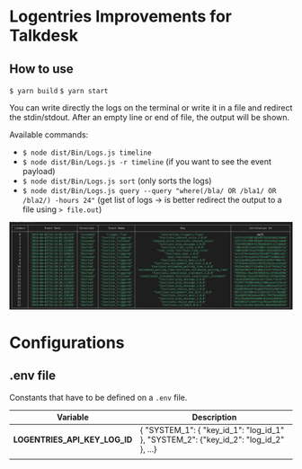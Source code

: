 # Logentries Improvements for Talkdesk


## How to use

`$ yarn build`
`$ yarn start`

You can write directly the logs on the terminal or write it in a file and redirect the stdin/stdout. After an empty line or end of file, the output will be shown.

Available commands:

- `$ node dist/Bin/Logs.js timeline`
- `$ node dist/Bin/Logs.js -r timeline` (if you want to see the event payload)
- `$ node dist/Bin/Logs.js sort` (only sorts the logs)
- `$ node dist/Bin/Logs.js query --query "where(/bla/ OR /bla1/ OR /bla2/) -hours 24"` (get list of logs -> is better redirect the output to a file using `> file.out`)

![Logs](docs/imgs/logs.png)

# Configurations

## .env file

Constants that have to be defined on a `.env` file.

| Variable                                      | Description                                                                      |
| --------------------------------------------- | -------------------------------------------------------------------------------- |
| **LOGENTRIES_API_KEY_LOG_ID**                 | { "SYSTEM_1": { "key_id_1": "log_id_1" }, "SYSTEM_2": {"key_id_2": "log_id_2" }, ...}|
|                                               |                                                                                   |

